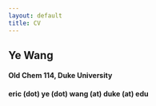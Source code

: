 ```yaml
---
layout: default
title: CV
---
```


## Ye Wang
#### Old Chem 114, Duke University
#### eric (dot) ye (dot) wang (at) duke (at) edu

